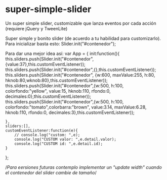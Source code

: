 # super-simple-slider
Un super simple slider, customizable que lanza eventos por cada acción (requiere jQuery y TweenLite)

Super simple y bonito slider (de acuerdo a tu habilidad para customizarlo).
Para inicializar basta esto:
Slider.init("#contenedor");

Para dar una mejor idea así:
var App = {
    init:function(){
        this.sliders.push(Slider.init("#contenedor",{value:37},this.customEventListener));
        this.sliders.push(Slider.init("#contenedor",{},this.customEventListener));
        this.sliders.push(Slider.init("#contenedor", {w:600, maxValue:255, h:80, hknob:80,wknob:80},this.customEventListener));
        this.sliders.push(Slider.init("#contenedor",{w:500, h:100, colorfondo:"yellow", value:15, hknob:110, rfondo:0, decimales:0},this.customEventListener));
        this.sliders.push(Slider.init("#contenedor",{w:500, h:100, colorfondo:"tomato",colorbarra:"brown", value:3.14, maxValue:6.28, hknob:110, rfondo:0, decimales:3},this.customEventListener));

    },
    sliders:[],
    customEventListener:function(e){
        // console.log("custom: ",e);
        console.log("CUSTOM valor: ",e.detail.valor);
        console.log("CUSTOM id: ",e.detail.id);
    }
};

/*Para eersiones futuras contemplo implementar un "update width" cuando el contenedor del slider cambie de tamaño*/
